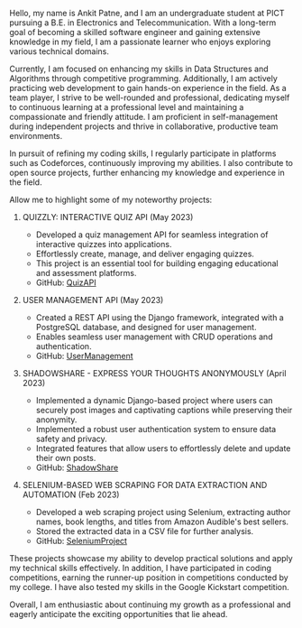 Hello, my name is Ankit Patne, and I am an undergraduate student at PICT pursuing a B.E. in Electronics and Telecommunication. With a long-term goal of becoming a skilled software engineer and gaining extensive knowledge in my field, I am a passionate learner who enjoys exploring various technical domains.

Currently, I am focused on enhancing my skills in Data Structures and Algorithms through competitive programming. Additionally, I am actively practicing web development to gain hands-on experience in the field. As a team player, I strive to be well-rounded and professional, dedicating myself to continuous learning at a professional level and maintaining a compassionate and friendly attitude. I am proficient in self-management during independent projects and thrive in collaborative, productive team environments.

In pursuit of refining my coding skills, I regularly participate in platforms such as Codeforces, continuously improving my abilities. I also contribute to open source projects, further enhancing my knowledge and experience in the field.

Allow me to highlight some of my noteworthy projects:

1. QUIZZLY: INTERACTIVE QUIZ API (May 2023)
   - Developed a quiz management API for seamless integration of interactive quizzes into applications.
   - Effortlessly create, manage, and deliver engaging quizzes.
   - This project is an essential tool for building engaging educational and assessment platforms.
   - GitHub: [QuizAPI](https://github.com/anankitpatne12/Main_Quiz_API)

2. USER MANAGEMENT API (May 2023)
   - Created a REST API using the Django framework, integrated with a PostgreSQL database, and designed for user management.
   - Enables seamless user management with CRUD operations and authentication.
   - GitHub: [UserManagement](https://github.com/anankitpatne12/API-AUCTOPUS)

3. SHADOWSHARE - EXPRESS YOUR THOUGHTS ANONYMOUSLY (April 2023)
   - Implemented a dynamic Django-based project where users can securely post images and captivating captions while preserving their anonymity.
   - Implemented a robust user authentication system to ensure data safety and privacy.
   - Integrated features that allow users to effortlessly delete and update their own posts.
   - GitHub: [ShadowShare](https://github.com/anankitpatne12/Shadow_Share)

4. SELENIUM-BASED WEB SCRAPING FOR DATA EXTRACTION AND AUTOMATION (Feb 2023)
   - Developed a web scraping project using Selenium, extracting author names, book lengths, and titles from Amazon Audible's best sellers.
   - Stored the extracted data in a CSV file for further analysis.
   - GitHub: [SeleniumProject](https://github.com/anankitpatne12/DataScraping)

These projects showcase my ability to develop practical solutions and apply my technical skills effectively. In addition, I have participated in coding competitions, earning the runner-up position in competitions conducted by my college. I have also tested my skills in the Google Kickstart competition.

Overall, I am enthusiastic about continuing my growth as a professional and eagerly anticipate the exciting opportunities that lie ahead.
